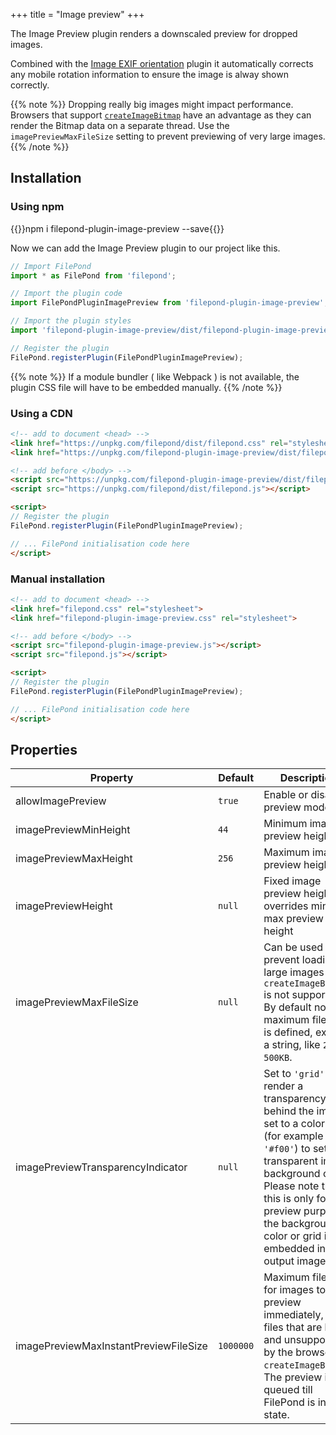 +++
title = "Image preview"
+++

The Image Preview plugin renders a downscaled preview for dropped images.

Combined with the [Image EXIF orientation](../image-exif-orientation) plugin it automatically corrects any mobile rotation information to ensure the image is alway shown correctly.

{{% note %}}
Dropping really big images might impact performance. Browsers that support [`createImageBitmap`](https://developer.mozilla.org/en-US/docs/Web/API/WindowOrWorkerGlobalScope/createImageBitmap) have an advantage as they can render the Bitmap data on a separate thread. Use the `imagePreviewMaxFileSize` setting to prevent previewing of very large images.
{{% /note %}}

## Installation

### Using npm

{{<cmd>}}npm i filepond-plugin-image-preview --save{{</cmd>}}

Now we can add the Image Preview plugin to our project like this.

```js
// Import FilePond
import * as FilePond from 'filepond';

// Import the plugin code
import FilePondPluginImagePreview from 'filepond-plugin-image-preview';

// Import the plugin styles
import 'filepond-plugin-image-preview/dist/filepond-plugin-image-preview.css';

// Register the plugin
FilePond.registerPlugin(FilePondPluginImagePreview);
```

{{% note %}}
If a module bundler ( like Webpack ) is not available, the plugin CSS file will have to be embedded manually.
{{% /note %}}


### Using a CDN

```html
<!-- add to document <head> -->
<link href="https://unpkg.com/filepond/dist/filepond.css" rel="stylesheet">
<link href="https://unpkg.com/filepond-plugin-image-preview/dist/filepond-plugin-image-preview.css" rel="stylesheet">

<!-- add before </body> -->
<script src="https://unpkg.com/filepond-plugin-image-preview/dist/filepond-plugin-image-preview.js"></script>
<script src="https://unpkg.com/filepond/dist/filepond.js"></script>

<script>
// Register the plugin
FilePond.registerPlugin(FilePondPluginImagePreview);

// ... FilePond initialisation code here
</script>
```

### Manual installation

```html
<!-- add to document <head> -->
<link href="filepond.css" rel="stylesheet">
<link href="filepond-plugin-image-preview.css" rel="stylesheet">

<!-- add before </body> -->
<script src="filepond-plugin-image-preview.js"></script>
<script src="filepond.js"></script>

<script>
// Register the plugin
FilePond.registerPlugin(FilePondPluginImagePreview);

// ... FilePond initialisation code here
</script>
```



## Properties

| Property                | Default | Description                                                                                                                                                                    |
| ----------------------- | ------- | ------------------------------------------------------------------------------------------------------------------------------------------------------------------------------ |
| allowImagePreview       | `true`  | Enable or disable preview mode                                                                                                                                                 |
| imagePreviewMinHeight   | `44`    | Minimum image preview height                                                                                                                                                   |
| imagePreviewMaxHeight   | `256`   | Maximum image preview height                                                                                                                                                   |
| imagePreviewHeight      | `null`  | Fixed image preview height, overrides min and max preview height                                                                                                               |
| imagePreviewMaxFileSize | `null`  | Can be used to prevent loading of large images when `createImageBitmap` is not supported. By default no maximum file size is defined, expects a string, like `2MB` or `500KB`. |
| imagePreviewTransparencyIndicator | `null` | Set to `'grid'` to render a transparency grid behind the image, set to a color value (for example `'#f00'`) to set transparent image background color. Please note that this is only for preview purposes, the background color or grid is not embedded in the output image. |
| imagePreviewMaxInstantPreviewFileSize | `1000000` | Maximum file size for images to preview immediately, for files that are larger and unsupported by the browser `createImageBitmap`. The preview is queued till FilePond is in rest state. |
